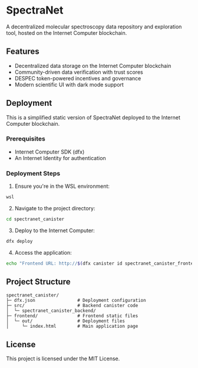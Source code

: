 # SpectraNet

A decentralized molecular spectroscopy data repository and exploration tool, hosted on the Internet Computer blockchain.

## Features

- Decentralized data storage on the Internet Computer blockchain
- Community-driven data verification with trust scores
- DESPEC token-powered incentives and governance
- Modern scientific UI with dark mode support

## Deployment

This is a simplified static version of SpectraNet deployed to the Internet Computer blockchain.

### Prerequisites

- Internet Computer SDK (dfx)
- An Internet Identity for authentication

### Deployment Steps

1. Ensure you're in the WSL environment:
```bash
wsl
```

2. Navigate to the project directory:
```bash
cd spectranet_canister
```

3. Deploy to the Internet Computer:
```bash
dfx deploy
```

4. Access the application:
```bash
echo "Frontend URL: http://$(dfx canister id spectranet_canister_frontend).localhost:4943"
```

## Project Structure

```
spectranet_canister/
├─ dfx.json                # Deployment configuration
├─ src/                    # Backend canister code
│  └─ spectranet_canister_backend/
├─ frontend/               # Frontend static files
│  └─ out/                 # Deployment files
│     └─ index.html        # Main application page
```

## License

This project is licensed under the MIT License.
